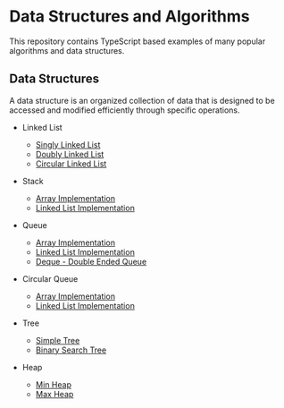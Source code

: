 # Data Structures and Algorithms

This repository contains TypeScript based examples of many popular algorithms and data structures.

## Data Structures

A data structure is an organized collection of data that is designed to be accessed and modified efficiently through specific operations.

- Linked List
  - [Singly Linked List](./src/data-structures/linked-list/singly-linked-list/)
  - [Doubly Linked List](./src/data-structures/linked-list/doubly-linked-list/)
  - [Circular Linked List](./src/data-structures/linked-list/circular-linked-list/)
- Stack
  - [Array Implementation](./src/data-structures/stack/stack-array/)
  - [Linked List Implementation](./src/data-structures/stack/stack-linked-list/)
- Queue
  - [Array Implementation](./src/data-structures/queue/queue-array/)
  - [Linked List Implementation](./src/data-structures/queue/queue-linked-list/)
  - [Deque - Double Ended Queue](./queue/double-ended-queue/)
- Circular Queue
  - [Array Implementation](./queue/circular-queue-array/)
  - [Linked List Implementation](./queue/circular-queue-linked-list/)
- Tree
  - [Simple Tree](./src/data-structures/tree/simple-tree/)
  - [Binary Search Tree](./src/data-structures/tree/binary-search-tree/)
- Heap 
  - [Min Heap](./src/data-structures/heap/min-heap/)
  - [Max Heap](./src/data-structures/heap/max-heap/)

  <!--
- [ ] 우선순위 큐 (Priority Queue)
- [ ] 트리 (Tree)
- [ ] 이진 트리 (Binary Tree)
- [ ] 이진 탐색 트리 (Binary Search Tree; BST)
- [ ] 해시 (Hash)
- [ ] 최소 힙 (Min Heap)
- [ ] 최대 힙 (Max Heap)
- [ ] 자가균형 이진 탐색 트리 (Self-balancing BST)
  - [ ] AVL트리 (Adelson-Velskii/Landis Tree; AVL Tree)
  - [ ] 레드-블랙 트리 (Red-Black Tree)
  - [ ] B-트리 (B-Tree)
  - [ ] 트립 (Treap, Tree + Heap)
- [ ] 무방향/방향 그래프 (Undirected/Dirceted Graph)
  - [ ] 인접 리스트 (Adjacency List)
  - [ ] 인접 행렬 (Adjacency Matrix)
- [ ] 세그먼트 트리 (Segment Tree)

## Algorithm

- [ ] 시간 복잡도 (Time Complexity)
- [ ] 공간 복잡도 (Space Complexity)
- [ ] 선형 탐색 (Linear Search)
- [ ] 이진 탐색 (Binary Search)
- [ ] 정렬 (Sorting)
  - [ ] 삽입 정렬 (Insertion Sort)
  - [ ] 병합 정렬 (Merge Sort)
  - [ ] 퀵 정렬 (Quick Sort)
  - [ ] 힙 정렬 (Heap Sort)
  - [ ] 계수 정렬 (Counting Sort)
  - [ ] 기수 정렬 (Radix Sort)
  - [ ] 위상 정렬 (Topology Sort)

---

- [ ] 깊이 우선 탐색 (Depth First Search, DFS)
- [ ] 너비 우선 탐색 (Breadth First Search, BFS)
- [ ] 브루트포스 (Brute-force)
- [ ] 그리디 (Greedy)
- [ ] 기초 다이나믹 프로그래밍 (Basic level Dynamic Programming, DP)
- [ ] 비트 마스크 (Bit Mask)

---

- [ ] 분할 정복 (Divide and Conquer)
- [ ] 중급 다이나믹 프로그래밍 (Intermediate level DP)
- [ ] 최단 경로 (Shortest Path)
  - [ ] 다익스트라 (Dijkstra)
  - [ ] 벨만포드 (Bellman-Ford)
  - [ ] 플로이드-와샬 (Floyd-Worshall)
- [ ] 최소 신장 트리 (Minimum Spanning Tree)
  - [ ] 크루스칼 (Kruskal)
  - [ ] 프림 (Prim)
- [ ] 트리
  - [ ] 인덱스 트리 (Indexed tree)
  - [ ] 펜윅 트리, 바이너리 인덱스 트리 (Fenwick Tree; Binary Indexed Tree)
- [ ] 최소 공통 조상 (Lowest Common Ancestor, LCA)
- [ ] 유니온-파인드, 서로소 집합 (Union-Find, Disjoint Set)

---

- [ ] 라인 스위핑 (Line Sweeping)
- [ ] 네트워크 플로우 (Network Flow)
- [ ] 이분 매칭 (Bipartite Matching)
- [ ] KMP 문자열 매칭 (Knute-Morris-Pratt, KMP)
- [ ] 라빈-카프 (Rabin-Karp)
- [ ] 접미사 배열 (Suffix Array)
- [ ] Longest Common Prefix, LCP
- [ ] 아호 코라식 (Aho-Corasick)
- [ ] 단절점과 단절선 (Articulation Point and Bridge)
- [ ] 강한 결합 요소 (Strongly Connected Component, SCC)
- [ ] 구간 쿼리
  - [ ] SQRT Decomposition
  - [ ] Heavy-Light Decomposition
- [ ] 스플레이 트리 ([Splay Tree](https://cubelover.tistory.com/10))
- [ ] 고속 푸리에 변환 (Fast Fourier Transform, FFT)
- [ ] Link Cut Tree, LCT

## ETC

- [ ] GCD: Euclidean Algorithm (유클리드 호제법) [🔗](https://github.com/yuueu/ds-algo/tree/main/archive/etc/euclidean/)
- [ ] Morris Traversal (threaded binary tree) [🔗](https://github.com/yuueu/ds-algo/tree/main/archive/etc/morris-traversal/)
- [ ] Primality Test (소수 판별하기) [🔗](https://github.com/yuueu/ds-algo/tree/main/archive/etc/prime/)
- [ ] Prime Factorization (소인수분해) [🔗](https://github.com/yuueu/ds-algo/tree/main/archive/etc/prime-factorization/)
- [ ] Sieve of Eratosthenes (에라토스테네스의 체) [🔗](https://github.com/yuueu/ds-algo/tree/main/archive/etc/eratosthenes) -->
